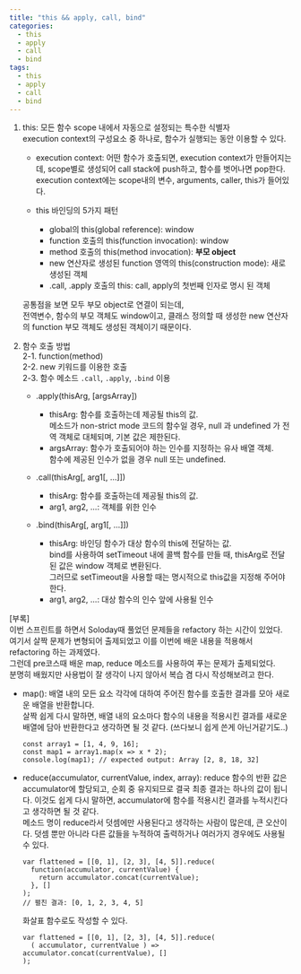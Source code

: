 ```yaml
---
title: "this && apply, call, bind"
categories:
  - this
  - apply
  - call
  - bind
tags:
  - this
  - apply
  - call
  - bind
---
```


1. this: 모든 함수 scope 내에서 자동으로 설정되는 특수한 식별자  
	execution context의 구성요소 중 하나로, 함수가 실행되는 동안 이용할 수 있다.  

	- execution context: 어떤 함수가 호출되면, execution context가 만들어지는데, scope별로 생성되어 call stack에 push하고, 함수를 벗어나면 pop한다.  
	execution context에는 scope내의 변수, arguments, caller, this가 들어있다.  

	- this 바인딩의 5가지 패턴  
	  + global의 this(global reference): window  
	  + function 호출의 this(function invocation): window  
	  + method 호출의 this(method invocation): **부모 object**  
	  + new 연산자로 생성된 function 영역의 this(construction mode): 새로 생성된 객체  
	  + .call, .apply 호출의 this: call, apply의 첫번째 인자로 명시 된 객체  

	공통점을 보면 모두 부모 object로 연결이 되는데,  
	전역변수, 함수의 부모 객체도 window이고, 클래스 정의할 때 생성한 new 연산자의 function 부모 객체도 생성된 객체이기 때문이다.  

2. 함수 호출 방법  
	2-1. function(method)  
	2-2. new 키워드를 이용한 호출  
	2-3. 함수 메소드 `.call`, `.apply`, `.bind` 이용

	- .apply(thisArg, [argsArray])  
	  + thisArg: 함수를 호출하는데 제공될 this의 값.  
	메소드가 non-strict mode 코드의 함수일 경우, null 과 undefined 가 전역 객체로 대체되며, 기본 값은 제한된다.  
	  + argsArray: 함수가 호출되어야 하는 인수를 지정하는 유사 배열 객체.  
	함수에 제공된 인수가 없을 경우 null 또는 undefined.  

	- .call(thisArg[, arg1[, ...]])  
	  + thisArg: 함수를 호출하는데 제공될 this의 값.  
	  + arg1, arg2, ...: 객체를 위한 인수  

	- .bind(thisArg[, arg1[, ...]])  
	  + thisArg: 바인딩 함수가 대상 함수의 this에 전달하는 값.  
	bind를 사용하여 setTimeout 내에 콜백 함수를 만들 때, thisArg로 전달된 값은 window 객체로 변환된다.  
	그러므로 setTimeout을 사용할 때는 명시적으로 this값을 지정해 주어야 한다.
	  + arg1, arg2, ...: 대상 함수의 인수 앞에 사용될 인수  


[부록]  
이번 스프린트를 하면서 Soloday때 풀었던 문제들을 refactory 하는 시간이 있었다.  
여기서 살짝 문제가 변형되어 출제되었고 이를 이번에 배운 내용을 적용해서 refactoring 하는 과제였다.  
그런데 pre코스때 배운 map, reduce 메소드를 사용하여 푸는 문제가 출제되었다.  
분명히 배웠지만 사용법이 잘 생각이 나지 않아서 복습 겸 다시 작성해보려고 한다.  

- map(): 배열 내의 모든 요소 각각에 대하여 주어진 함수를 호출한 결과를 모아 새로운 배열을 반환합니다.  
살짝 쉽게 다시 말하면, 배열 내의 요소마다 함수의 내용을 적용시킨 결과를 새로운 배열에 담아 반환한다고 생각하면 될 것 같다. (쓰다보니 쉽게 쓴게 아닌거같기도..)  

  ```
  const array1 = [1, 4, 9, 16];
  const map1 = array1.map(x => x * 2);
  console.log(map1); // expected output: Array [2, 8, 18, 32]
  ```

- reduce(accumulator, currentValue, index, array): reduce 함수의 반환 값은 accumulator에 할당되고, 순회 중 유지되므로 결국 최종 결과는 하나의 값이 됩니다.
이것도 쉽게 다시 말하면, accumulator에 함수를 적용시킨 결과를 누적시킨다고 생각하면 될 것 같다.  
메소드 명이 reduce라서 덧셈에만 사용된다고 생각하는 사람이 많은데, 큰 오산이다. 덧셈 뿐만 아니라 다른 값들을 누적하여 출력하거나 여러가지 경우에도 사용될 수 있다.  

  ```
  var flattened = [[0, 1], [2, 3], [4, 5]].reduce(
    function(accumulator, currentValue) {
      return accumulator.concat(currentValue);
    }, []
  );
  // 펼친 결과: [0, 1, 2, 3, 4, 5]
  ```

  화살표 함수로도 작성할 수 있다.  

  ```
  var flattened = [[0, 1], [2, 3], [4, 5]].reduce(
    ( accumulator, currentValue ) => accumulator.concat(currentValue), []
  );
  ```

